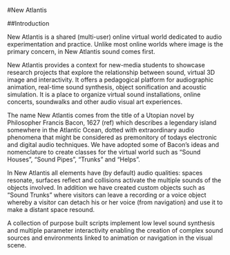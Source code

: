 #New Atlantis

##Introduction

New Atlantis is a shared (multi-user) online virtual world dedicated to audio experimentation and practice. Unlike most online worlds where image is the primary concern, in New Atlantis sound comes first.

New Atlantis provides a context for new-media students to showcase research projects that explore the relationship between sound, virtual 3D image and interactivity. It offers a pedagogical platform for audiographic animation, real-time sound synthesis, object sonification and acoustic simulation. It is  a place to organize virtual sound installations, online concerts, soundwalks and other audio visual art experiences.

The name New Atlantis comes from the title of a Utopian novel by Philosopher Francis Bacon, 1627 (ref) which describes a legendary island somewhere in the Atlantic Ocean, dotted with extraordinary audio phenomena that might be considered as premonitory of todays electronic and digital audio techniques. We have adopted some of Bacon’s ideas and nomenclature to create classes for the virtual world such as “Sound Houses”, “Sound Pipes”, “Trunks” and “Helps”.

In New Atlantis all elements have (by default) audio qualities: spaces resonate, surfaces reflect and collisions activate the multiple sounds of the objects involved. In addition we have created custom objects such as “Sound Trunks” where visitors can leave a recording or a voice object whereby a visitor can detach his or her voice (from navigation) and use it to make a distant space resound.

A collection of purpose built scripts implement low level sound synthesis and multiple parameter interactivity enabling the creation of complex sound sources and environments linked to animation or navigation in the visual scene.   
